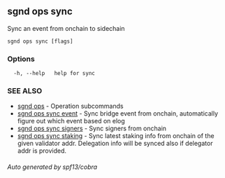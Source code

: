## sgnd ops sync

Sync an event from onchain to sidechain

```
sgnd ops sync [flags]
```

### Options

```
  -h, --help   help for sync
```

### SEE ALSO

* [sgnd ops](sgnd_ops.md)	 - Operation subcommands
* [sgnd ops sync event](sgnd_ops_sync_event.md)	 - Sync bridge event from onchain, automatically figure out which event based on elog
* [sgnd ops sync signers](sgnd_ops_sync_signers.md)	 - Sync signers from onchain
* [sgnd ops sync staking](sgnd_ops_sync_staking.md)	 - Sync latest staking info from onchain of the given validator addr. Delegation info will be synced also if delegator addr is provided.

###### Auto generated by spf13/cobra
